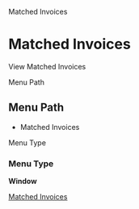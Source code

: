 
Matched Invoices
# Matched Invoices


View Matched Invoices

Menu Path
## Menu Path



- Matched Invoices

Menu Type
### Menu Type

**Window**


[Matched Invoices](functional-guide/window/window-matched-invoices.md)